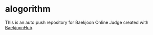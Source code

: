 # alogorithm
This is an auto push repository for Baekjoon Online Judge created with [BaekjoonHub](https://github.com/BaekjoonHub/BaekjoonHub).
